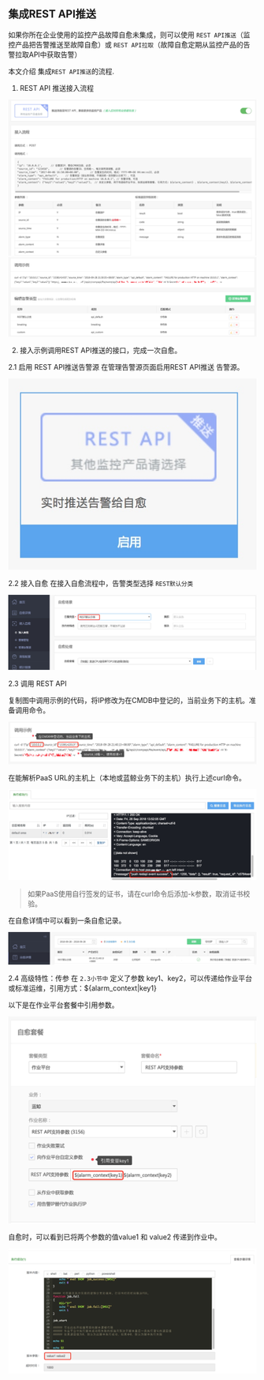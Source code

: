 ## 集成REST API推送

如果你所在企业使用的监控产品故障自愈未集成，则可以使用 `REST API推送`（监控产品把告警推送至故障自愈）或 `REST API拉取`（故障自愈定期从监控产品的告警拉取API中获取告警）

本文介绍 集成`REST API推送`的流程.

1. REST API 推送接入流程

![](../assets/15381412682846.jpg)
![](../assets/15381413719557.jpg)


2. 接入示例调用REST API推送的接口，完成一次自愈。

2.1 启用 REST API推送告警源
在管理告警源页面启用REST API推送 告警源。

![-w254](../assets/15381415072533.jpg)

2.2 接入自愈
在接入自愈流程中，告警类型选择 `REST默认分类`

![](../assets/15381417577227.jpg)


2.3 调用 REST API

复制图中调用示例的代码，将IP修改为在CMDB中登记的，当前业务下的主机。准备调用命令。

![](../assets/15381421775104.jpg)


在能解析PaaS URL的主机上（本地或蓝鲸业务下的主机）执行上述curl命令。

![](../assets/15381425835734.jpg)


> 如果PaaS使用自行签发的证书，请在curl命令后添加-k参数，取消证书校验。

在自愈详情中可以看到一条自愈记录。

![](../assets/15381426254105.jpg)


2.4 高级特性：传参
在 `2.3小节中` 定义了参数 key1、key2，可以传递给作业平台或标准运维，引用方式：${alarm_context|key1}

以下是在作业平台套餐中引用参数。

![](../assets/15381428250121.jpg)


自愈时，可以看到已将两个参数的值value1 和 value2 传递到作业中。

![](../assets/15381429910417.jpg)
